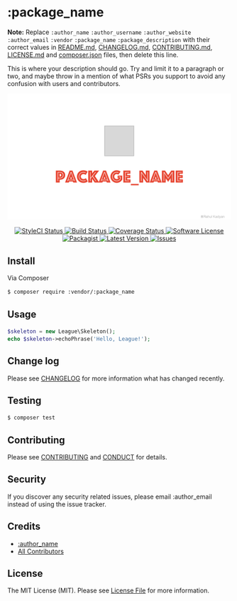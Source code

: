 # :package_name

**Note:** Replace ```:author_name``` ```:author_username``` ```:author_website``` ```:author_email``` ```:vendor``` ```:package_name``` ```:package_description``` with their correct values in [README.md](README.md), [CHANGELOG.md](CHANGELOG.md), [CONTRIBUTING.md](CONTRIBUTING.md), [LICENSE.md](LICENSE.md) and [composer.json](composer.json) files, then delete this line.

This is where your description should go. Try and limit it to a paragraph or two, and maybe throw in a mention of what
PSRs you support to avoid any confusion with users and contributors.

![:package_name](cover.png)

<p align="center">
  <a href="https://styleci.io/repos/:styleci_id">
    <img src="https://styleci.io/repos/:styleci_id/shield" alt="StyleCI Status" />
  </a>
  <a href="https://circleci.com/gh/:vendor/:package_name">
    <img src="https://circleci.com/gh/:vendor/:package_name.svg?style=svg" alt="Build Status" />
  </a>
  <a href="https://coveralls.io/github/:vendor/:package_name?branch=master">
    <img src="https://coveralls.io/repos/github/:vendor/:package_name/badge.svg?branch=master&style=flat-square" alt="Coverage Status" />
  </a>
  <a href="LICENSE">
    <img src="https://img.shields.io/badge/license-MIT-brightgreen.svg?style=flat-square" alt="Software License" />
  </a>
  <a href="https://packagist.org/packages/:vendor/:package_name">
    <img src="https://img.shields.io/packagist/v/:vendor/:package_name.svg?style=flat-square" alt="Packagist" />
  </a>
  <a href="https://github.com/:vendor/:package_name/releases">
    <img src="https://img.shields.io/github/release/:vendor/:package_name.svg?style=flat-square" alt="Latest Version" />
  </a>

  <a href="https://github.com/:vendor/:package_name/issues">
    <img src="https://img.shields.io/github/issues/:vendor/:package_name.svg?style=flat-square" alt="Issues" />
  </a>
</p>

## Install

Via Composer

``` bash
$ composer require :vendor/:package_name
```

## Usage

``` php
$skeleton = new League\Skeleton();
echo $skeleton->echoPhrase('Hello, League!');
```

## Change log

Please see [CHANGELOG](CHANGELOG.md) for more information what has changed recently.

## Testing

``` bash
$ composer test
```

## Contributing

Please see [CONTRIBUTING](CONTRIBUTING.md) and [CONDUCT](CONDUCT.md) for details.

## Security

If you discover any security related issues, please email :author_email instead of using the issue tracker.

## Credits

- [:author_name][link-author]
- [All Contributors][link-contributors]

## License

The MIT License (MIT). Please see [License File](LICENSE.md) for more information.

[link-author]: https://github.com/:author_username
[link-contributors]: ../../contributors
